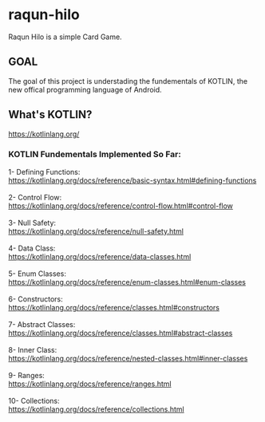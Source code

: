 # raqun-hilo
Raqun Hilo is a simple Card Game.

## GOAL
The goal of this project is understading the fundementals of KOTLIN, the new offical programming language of Android.

## What's KOTLIN?
https://kotlinlang.org/

### KOTLIN Fundementals Implemented So Far:

1- Defining Functions: <br>
https://kotlinlang.org/docs/reference/basic-syntax.html#defining-functions
<br><br>
2- Control Flow: <br>
https://kotlinlang.org/docs/reference/control-flow.html#control-flow
<br><br>
3- Null Safety: <br>
https://kotlinlang.org/docs/reference/null-safety.html
<br><br>
4- Data Class: <br>
https://kotlinlang.org/docs/reference/data-classes.html
<br><br>
5- Enum Classes: <br>
https://kotlinlang.org/docs/reference/enum-classes.html#enum-classes
<br><br>
6- Constructors: <br>
https://kotlinlang.org/docs/reference/classes.html#constructors
<br><br>
7- Abstract Classes: <br>
https://kotlinlang.org/docs/reference/classes.html#abstract-classes
<br><br>
8- Inner Class: <br>
https://kotlinlang.org/docs/reference/nested-classes.html#inner-classes
<br><br>
9- Ranges: <br>
https://kotlinlang.org/docs/reference/ranges.html
<br><br>
10- Collections: <br>
https://kotlinlang.org/docs/reference/collections.html
<br><br>
